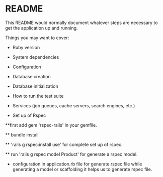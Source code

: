 # README

This README would normally document whatever steps are necessary to get the
application up and running.

Things you may want to cover:

* Ruby version

* System dependencies

* Configuration

* Database creation

* Database initialization

* How to run the test suite

* Services (job queues, cache servers, search engines, etc.)

* Set up of Rspec

**first add gem 'rspec-rails' in your gemfile.

** bundle install

** 'rails g rspec:install use' for complete set up of rspec.

** run 'rails g rspec model Product' for generate a rspec model.

* configuration in application.rb file for generate rspec file while generating a model or scaffolding it helps us to generate rspec 
file.
